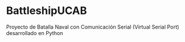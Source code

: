 # BattleshipUCAB

Proyecto de Batalla Naval con Comunicación Serial (Virtual Serial Port) desarrollado en Python

